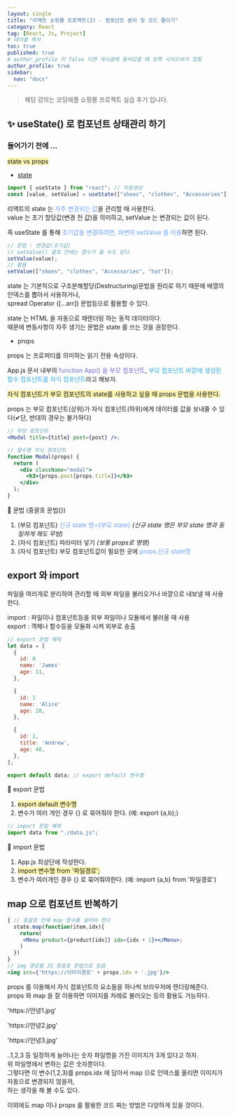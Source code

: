 ```yaml
---
layout: single
title: "리액트 쇼핑몰 프로젝트(2) - 컴포넌트 분리 및 코드 줄이기"
category: React
tag: [React, Js, Project]
# 테이블 목차
toc: true
published: true
# author_profile 이 false 이면 게시글에 들어갔을 때 왼쪽 사이드바가 접힘
author_profile: true
sidebar:
  nav: "docs"
---
```


> 해당 강의는 코딩애플 쇼핑몰 프로젝트 실습 후기 입니다.

## ✨ useState() 로 컴포넌트 상태관리 하기

### 들어가기 전에 ...

<span style="background-color:#fff5b1">state vs props</span>

- [state](https://lakelouise.tistory.com/260)

```jsx
import { useState } from "react"; // 자동생성
const [value, setValue] = useState(["shoes", "clothes", "Accessories"]);
```

리액트의 state 는 <span style="color:#70a1ff">자주 변경되는 값</span>을 관리할 때 사용한다. <br/>
value 는 초기 할당값(변경 전 값)을 의미하고, setValue 는 변경되는 값이 된다. <br/>

즉 useState 를 통해 <span style="color:#70a1ff">초기값을 변경하려면, 좌변의 setValue 를 이용</span>하면 된다.

```jsx
// 문법 : 변경값(초기값)
// setValue() 괄호 안에는 함수가 올 수도 있다.
setValue(value);
// 활용
setValue(["shoes", "clothes", "Accessories", "hat"]);
```

state 는 기본적으로 구조분해할당(Destructuring)문법을 원리로 하기 때문에
배열의 인덱스를 뽑아서 사용하거나, <br/>
spread Operator <span>([...arr])</span> 문법등으로 활용할 수 있다.

state 는 HTML 을 자동으로 재렌더링 하는 동적 데이터이다.
<br/>때문에 변동사항이 자주 생기는 문법은 state 를 쓰는 것을 권장한다.

- props

props 는 프로퍼티를 의미하는 읽기 전용 속성이다. <br/>

App.js 문서 내부의<span style="color:#706fd3"> function App() 을 부모 컴포넌트</span>,
<span style="color:#34ace0">부모 컴포넌트 바깥에 생성된 함수 컴포넌트를 자식 컴포넌트</span>라고 해보자.

<span style="background-color:#fff5b1">자식 컴포넌트가 부모 컴포넌트의 state를 사용하고 싶을 때 props 문법을 사용한다.</span>

props 는 부모 컴포넌트(상위)가 자식 컴포넌트(하위)에게 데이터를 값을
보내줄 수 있다(✔단, 반대의 경우는 불가하다)

```jsx
// 부모 컴포넌트
<Modal title={title} post={post} />;

// 함수형 자식 컴포넌트
function Modal(props) {
  return (
    <div className="modal">
      <h3>{props.post[props.title]}</h3>
    </div>
  );
}
```

🤞 문법 (중괄호 문법{})

1. (부모 컴포넌트) <span style="color:#70a1ff">신규 state 명={부모 state}</span> _(신규 state 명은 부모 state 명과 동일하게 해도 무방)_
2. (자식 컴포넌트) 파라미터 넣기 _(보통 props로 명명)_
3. (자식 컴포넌트) 부모 컴포넌트값이 필요한 곳에 <span style="color:#70a1ff">props.신규 state명</span>

## export 와 import

파일을 여러개로 분리하여 관리할 때 외부 파일을 불러오거나 바깥으로 내보낼 때 사용한다.

import : 파일이나 컴포넌트등을 외부 파일이나 모듈에서 불러올 때 사용 <br/>
export : 객체나 함수등을 모듈화 시켜 외부로 송출

```jsx
// export 문법 예제
let data = [
  {
    id: 0
    name: 'James'
    age: 11,
  },

  {
    id: 1
    name: 'Alice'
    age: 28,
  },

  {
    id: 2,
    title: 'Andrew',
    age: 40,
  },
];

export default data; // export default 변수명
```

🤞 export 문법

1. <span style="background-color:#fff5b1">export default 변수명</span>
2. 변수가 여러 개인 경우 {} 로 묶어줘야 한다. (예: export {a,b};)

```jsx
// import 문법 예제
import data from "./data.js";
```

🤞 import 문법

1. App.js 최상단에 작성한다.
2. <span style="background-color:#fff5b1">import 변수명 from '파일경로'; </span>
3. 변수가 여러개인 경우 {} 로 묶어줘야한다. (예: import {a,b} from '파일경로')

## map 으로 컴포넌트 반복하기

```jsx
{ // 중괄호 안에 map 함수를 넣어야 한다
  state.map(function(item,idx){
    return(
     <Menu product={product[idx]} idx={idx + 1}></Menu>;
    )
  })
}
// img 경로를 JS 중괄호 문법으로 읽음
<img src={'https://이미지경로' + props.idx + '.jpg'}/>
```

props 를 이용해서 자식 컴포넌트의 요소들을 하나씩 브라우저에 렌더링해준다. <br/>
props 와 map 을 잘 이용하면 이미지를 차례로 불러오는 등의 활용도 가능하다. <br/>

<p>'https://안녕1.jpg'</p>
<p>'https://안녕2.jpg'</p>
<p>'https://안녕3.jpg'</p>

..1,2,3 등 일정하게 늘어나는 숫자 파일명을 가진 이미지가 3개 있다고 하자. <br/>
위 파일명에서 변하는 값은 숫자뿐이다. <br/>
그렇다면 이 변수(1,2,3)를 props.idx 에 담아서 map 으로 인덱스를 올리면
이미지가 자동으로 변경되지 않을까, <br/>하는 생각을 해 볼 수도 있다.

이외에도 map 이나 props 를 활용한 코드 짜는 방법은 다양하게 있을 것이다.
